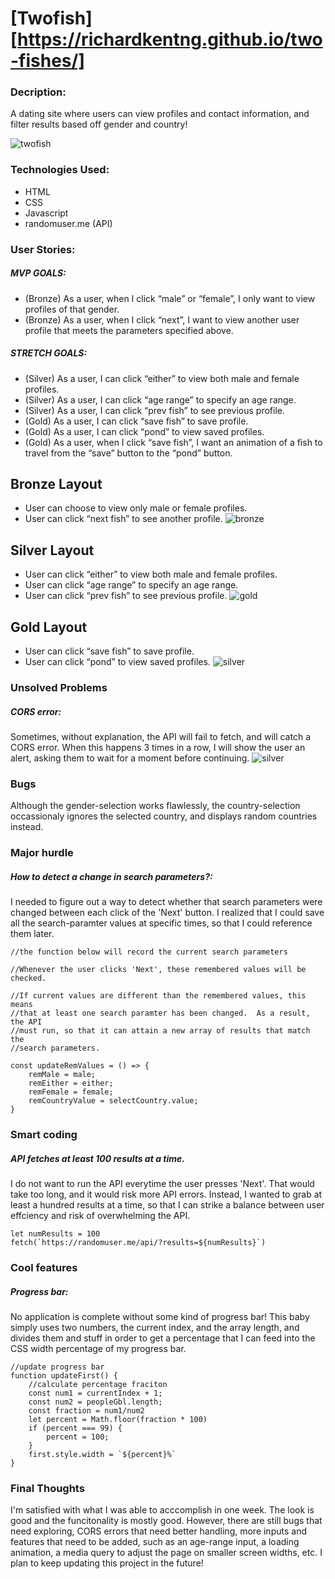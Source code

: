 # [Twofish][https://richardkentng.github.io/two-fishes/]

### Decription:
A dating site where users can view profiles and contact information, and filter results based off gender and country!

![twofish](/images/twofish.png)

### Technologies Used:
- HTML
- CSS
- Javascript
- randomuser.me (API)

### User Stories:
##### MVP GOALS:
- (Bronze) As a user, when I click “male” or “female”, I only want to view profiles of that gender.
- (Bronze) As a user, when I click “next”, I want to view another user profile that meets the parameters specified above.
##### STRETCH GOALS:
- (Silver) As a user, I can click “either” to view both male and female profiles.
- (Silver) As a user, I can click “age range” to specify an age range.
- (Silver) As a user, I can click “prev fish” to see previous profile.
- (Gold) As a user, I can click “save fish” to save profile.  
- (Gold) As a user, I can click “pond” to view saved profiles.
- (Gold) As a user, when I click “save fish”, I want an animation of a fish to travel from the “save” button to the “pond” button.


## Bronze Layout
- User can choose to view only male or female profiles.
- User can click “next fish” to see another profile.
![bronze](/images/bronze.png)



## Silver Layout
- User can click “either” to view both male and female profiles.
- User can click “age range” to specify an age range.
- User can click “prev fish” to see previous profile.
![gold](/images/silver.png)



## Gold Layout
- User can click “save fish” to save profile.  
- User can click “pond” to view saved profiles.
![silver](/images/gold.png)


### Unsolved Problems
##### CORS error:
Sometimes, without explanation, the API will fail to fetch,
and will catch a CORS error.  When this happens 3 times in a
row, I will show the user an alert, asking them to wait for a
moment before continuing.
![silver](/images/cors.png)

### Bugs
Although the gender-selection works flawlessly,
the country-selection occassionaly ignores the 
selected country, and displays random countries
instead.

### Major hurdle
##### How to detect a change in search parameters?:
I needed to figure out a way to detect whether that search parameters were
changed between each click of the 'Next' button.  I realized that I could 
save all the search-paramter values at specific times, so that I could 
reference them later.
```
//the function below will record the current search parameters

//Whenever the user clicks 'Next', these remembered values will be checked.

//If current values are different than the remembered values, this means
//that at least one search paramter has been changed.  As a result, the API
//must run, so that it can attain a new array of results that match the 
//search parameters.

const updateRemValues = () => {
    remMale = male;
    remEither = either;
    remFemale = female;
    remCountryValue = selectCountry.value;
}
```

### Smart coding
##### API fetches at least 100 results at a time.
I do not want to run the API everytime the user presses 'Next'. 
That would take too long, and it would risk more API errors.
Instead, I wanted to grab at least a hundred results at a time,
so that I can strike a balance between user effciency and risk
of overwhelming the API.

```
let numResults = 100
fetch(`https://randomuser.me/api/?results=${numResults}`)
```
### Cool features
##### Progress bar:  
No application is complete without some kind of progress bar!
This baby simply uses two numbers, the current index, and the array length,
and divides them and stuff in order to get a percentage that I can feed into
the CSS width percentage of my progress bar.
```
//update progress bar
function updateFirst() {
    //calculate percentage fraciton
    const num1 = currentIndex + 1;
    const num2 = peopleGbl.length;
    const fraction = num1/num2
    let percent = Math.floor(fraction * 100)
    if (percent === 99) {
        percent = 100;
    }
    first.style.width = `${percent}%`
}
```

### Final Thoughts
I'm satisfied with what I was able to acccomplish in one week.
The look is good and the funcitonality is mostly good.
However, there are still bugs that need exploring, CORS errors
that need better handling, more inputs and features that need to be 
added, such as an age-range input, a loading animation, a media query 
to adjust the page on smaller screen widths, etc.  I plan to keep updating 
this project in the future!



